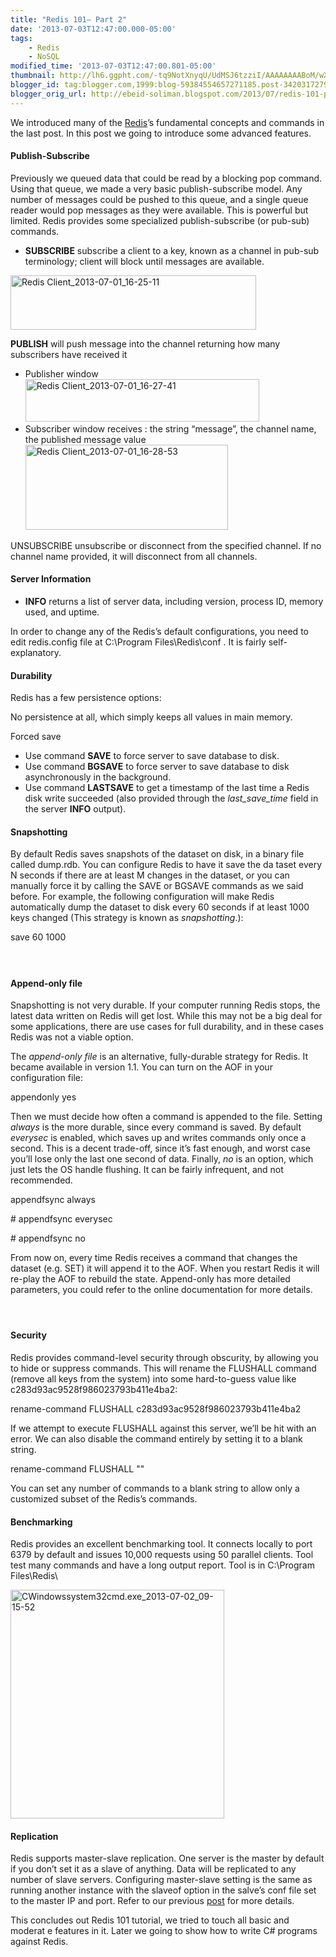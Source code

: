 ```yaml
--- 
title: "Redis 101– Part 2" 
date: '2013-07-03T12:47:00.000-05:00'
tags: 
    - Redis 
    - NoSQL 
modified_time: '2013-07-03T12:47:00.801-05:00'
thumbnail: http://lh6.ggpht.com/-tq9NotXnyqU/UdMSJ6tzziI/AAAAAAAABoM/wX3ia6DrS9k/s72-c/Redis%252520Client\_2013-07-01\_16-25-11\_thumb%25255B1%25255D.png?imgmax=800
blogger_id: tag:blogger.com,1999:blog-59384554657271185.post-3420317279598115747
blogger_orig_url: http://ebeid-soliman.blogspot.com/2013/07/redis-101-part-2.html 
---
```


We introduced many of the [Redis](http://redis.io/ "Redis")’s
fundamental concepts and commands in the last post. In this post we
going to introduce some advanced features.

#### Publish-Subscribe

Previously we queued data that could be read by a blocking pop command.
Using that queue, we made a very basic publish-subscribe model. Any
number of messages could be pushed to this queue, and a single queue
reader would pop messages as they were available. This is powerful but
limited. Redis provides some specialized publish-subscribe (or pub-sub)
commands.

-   **SUBSCRIBE** subscribe a client to a key, known as a channel in
    pub-sub terminology; client will block until messages are available.

[<img src="http://lh6.ggpht.com/-tq9NotXnyqU/UdMSJ6tzziI/AAAAAAAABoM/wX3ia6DrS9k/Redis%252520Client_2013-07-01_16-25-11_thumb%25255B1%25255D.png?imgmax=800" title="Redis Client_2013-07-01_16-25-11" width="393" height="87" alt="Redis Client_2013-07-01_16-25-11" />](http://lh5.ggpht.com/-OQmPeb9nXDw/UdMSI39yu4I/AAAAAAAABoE/f6ZtB-tKFcI/s1600-h/Redis%252520Client_2013-07-01_16-25-11%25255B3%25255D.png)

**PUBLISH** will push message into the channel returning how many
subscribers have received it

-   Publisher window
    [<img src="http://lh4.ggpht.com/-VzxScjAR26c/UdMSLjwihGI/AAAAAAAABoc/P78eZwyvUBU/Redis%252520Client_2013-07-01_16-27-41_thumb%25255B3%25255D.png?imgmax=800" title="Redis Client_2013-07-01_16-27-41" width="374" height="68" alt="Redis Client_2013-07-01_16-27-41" />](http://lh4.ggpht.com/-MllJeVI0lUo/UdMSKhNqh4I/AAAAAAAABoU/XoYUIVVhJQk/s1600-h/Redis%252520Client_2013-07-01_16-27-41%25255B5%25255D.png)
-   Subscriber window receives : the string “message”, the channel name,
    the published message value
    [<img src="http://lh3.ggpht.com/-d8H53tQMQtg/UdMSNNgLKgI/AAAAAAAABos/iLljTq0IFeM/Redis%252520Client_2013-07-01_16-28-53_thumb%25255B3%25255D.png?imgmax=800" title="Redis Client_2013-07-01_16-28-53" width="324" height="136" alt="Redis Client_2013-07-01_16-28-53" />](http://lh3.ggpht.com/-C5wonBQou-M/UdMSMZlSS8I/AAAAAAAABok/nt53yVvAZrU/s1600-h/Redis%252520Client_2013-07-01_16-28-53%25255B5%25255D.png)

UNSUBSCRIBE unsubscribe or disconnect from the specified channel. If no
channel name provided, it will disconnect from all channels.

#### Server Information

-   **INFO** returns a list of server data, including version, process
    ID, memory used, and uptime.

In order to change any of the Redis’s default configurations, you need
to edit redis.config file at C:\\Program Files\\Redis\\conf . It is
fairly self-explanatory.

#### Durability

Redis has a few persistence options:

No persistence at all, which simply keeps all values in main memory.

Forced save

-   Use command **SAVE** to force server to save database to disk.
-   Use command **BGSAVE** to force server to save database to disk
    asynchronously in the background.
-   Use command **LASTSAVE** to get a timestamp of the last time a Redis
    disk write succeeded (also provided through the *last\_save\_time*
    field in the server **INFO** output).

#### Snapshotting

By default Redis saves snapshots of the dataset on disk, in a binary
file called dump.rdb. You can configure Redis to have it save the da
taset every N seconds if there are at least M changes in the dataset, or
you can manually force it by calling the SAVE or BGSAVE commands as we
said before. For example, the following configuration will make Redis
automatically dump the dataset to disk every 60 seconds if at least 1000
keys changed (This strategy is known as *snapshotting*.):

save 60 1000 

####  

#### Append-only file

Snapshotting is not very durable. If your computer running Redis stops,
the latest data written on Redis will get lost. While this may not be a
big deal for some applications, there are use cases for full durability,
and in these cases Redis was not a viable option.

The *append-only file* is an alternative, fully-durable strategy for
Redis. It became available in version 1.1. You can turn on the AOF in
your configuration file:

appendonly yes

Then we must decide how often a command is appended to the file. Setting
*always* is the more durable, since every command is saved. By default
*everysec* is enabled, which saves up and writes commands only once a
second. This is a decent trade-off, since it’s fast enough, and worst
case you’ll lose only the last one second of data. Finally, *no* is an
option, which just lets the OS handle flushing. It can be fairly
infrequent, and not recommended.

appendfsync always

\# appendfsync everysec

\# appendfsync no

From now on, every time Redis receives a command that changes the
dataset (e.g. SET) it will append it to the AOF. When you restart Redis
it will re-play the AOF to rebuild the state. Append-only has more
detailed parameters, you could refer to the online documentation for
more details.

####  

#### Security

Redis provides command-level security through obscurity, by allowing you
to hide or suppress commands. This will rename the FLUSHALL command
(remove all keys from the system) into some hard-to-guess value like
c283d93ac9528f986023793b411e4ba2:

rename-command FLUSHALL c283d93ac9528f986023793b411e4ba2

If we attempt to execute FLUSHALL against this server, we’ll be hit with
an error. We can also disable the command entirely by setting it to a
blank string.

rename-command FLUSHALL ""

You can set any number of commands to a blank string to allow only a
customized subset of the Redis’s commands.

#### Benchmarking

Redis provides an excellent benchmarking tool. It connects locally to
port 6379 by default and issues 10,000 requests using 50 parallel
clients. Tool test many commands and have a long output report. Tool is
in C:\\Program Files\\Redis\\

[<img src="http://lh4.ggpht.com/-xzIRgQ4Gyvs/UdMSOX5rJMI/AAAAAAAABo8/ZM60jdO1mXY/CWindowssystem32cmd.exe_2013-07-02_09-15-52_thumb%25255B1%25255D.png?imgmax=800" title="CWindowssystem32cmd.exe_2013-07-02_09-15-52" width="342" height="366" alt="CWindowssystem32cmd.exe_2013-07-02_09-15-52" />](http://lh3.ggpht.com/-6I5RaONmt9E/UdMSNw-YfBI/AAAAAAAABo0/dTB6z-FLRv0/s1600-h/CWindowssystem32cmd.exe_2013-07-02_09-15-52%25255B3%25255D.png)

#### Replication

Redis supports master-slave replication. One server is the master by
default if you don’t set it as a slave of anything. Data will be
replicated to any number of slave servers. Configuring master-slave
setting is the same as running another instance with the slaveof option
in the salve’s conf file set to the master IP and port. Refer to our
previous
[post](http://ebeid-soliman.blogspot.com/2013/07/running-multiple-redis-instances-on.html "Running multiple Redis instances on the same server")
for more details.

This concludes out Redis 101 tutorial, we tried to touch all basic and
moderat e features in it. Later we going to show how to write C\#
programs against Redis.
